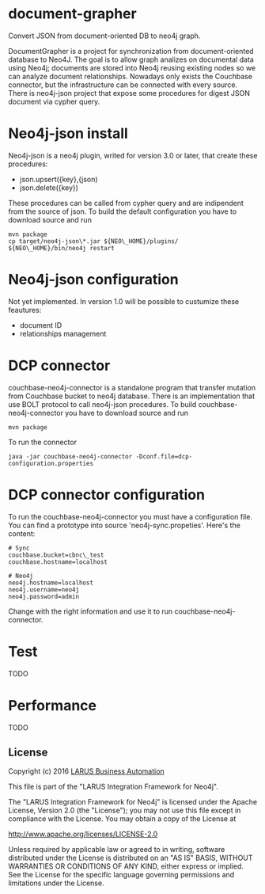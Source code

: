 # document-grapher
Convert JSON from document-oriented DB to neo4j graph.

DocumentGrapher is a project for synchronization from document-oriented database to Neo4J.
The goal is to allow graph analizes on documental data using Neo4j; documents are stored into Neo4j reusing existing nodes so we can analyze document relationships.
Nowadays only exists the Couchbase connector, but the infrastructure can be connected with every source.
There is neo4j-json project that expose some procedures for digest JSON document via cypher query.

# Neo4j-json install
Neo4j-json is a neo4j plugin, writed for version 3.0 or later, that create these procedures:
- json.upsert({key},{json)
- json.delete({key})

These procedures can be called from cypher query and are indipendent from the source of json.
To build the default configuration you have to download source and run

```
mvn package
cp target/neo4j-json\*.jar ${NEO\_HOME}/plugins/
${NEO\_HOME}/bin/neo4j restart
```

# Neo4j-json configuration
Not yet implemented. In version 1.0 will be possible to custumize these feautures:
- document ID
- relationships management

# DCP connector
couchbase-neo4j-connector is a standalone program that transfer mutation from Couchbase bucket to neo4j database.
There is an implementation that use BOLT protocol to call neo4j-json procedures.
To build couchbase-neo4j-connector you have to download source and run

```
mvn package
```

To run the connector 

```
java -jar couchbase-neo4j-connector -Dconf.file=dcp-configuration.properties
```

# DCP connector configuration
To run the couchbase-neo4j-connector you must have a configuration file. You can find a prototype into source 'neo4j-sync.propeties'.
Here's the content:

```
# Sync
couchbase.bucket=cbnc\_test
couchbase.hostname=localhost

# Neo4j
neo4j.hostname=localhost
neo4j.username=neo4j
neo4j.password=admin

```

Change with the right information and use it to run couchbase-neo4j-connector.


# Test
TODO

# Performance
TODO

## License

Copyright (c) 2016 [LARUS Business Automation](http://www.larus-ba.it)

This file is part of the "LARUS Integration Framework for Neo4j".

The "LARUS Integration Framework for Neo4j" is licensed
under the Apache License, Version 2.0 (the "License");
you may not use this file except in compliance with the License.
You may obtain a copy of the License at

http://www.apache.org/licenses/LICENSE-2.0

Unless required by applicable law or agreed to in writing, software
distributed under the License is distributed on an "AS IS" BASIS,
WITHOUT WARRANTIES OR CONDITIONS OF ANY KIND, either express or implied.
See the License for the specific language governing permissions and
limitations under the License.

